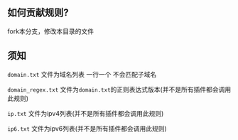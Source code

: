 ## 如何贡献规则?

fork本分支，修改本目录的文件

## 须知

`domain.txt` 文件为域名列表 一行一个 不会匹配子域名

`domain_regex.txt` 文件为`domain.txt`的正则表达式版本(并不是所有插件都会调用此规则)

`ip.txt` 文件为ipv4列表(并不是所有插件都会调用此规则)

`ip6.txt` 文件为ipv6列表(并不是所有插件都会调用此规则)

